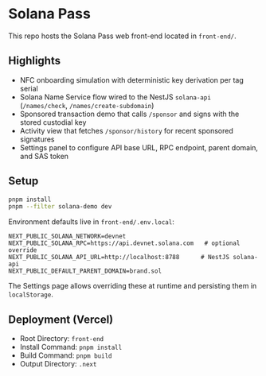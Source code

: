# Solana Pass

This repo hosts the Solana Pass web front-end located in `front-end/`.

## Highlights

- NFC onboarding simulation with deterministic key derivation per tag serial
- Solana Name Service flow wired to the NestJS `solana-api` (`/names/check`, `/names/create-subdomain`)
- Sponsored transaction demo that calls `/sponsor` and signs with the stored custodial key
- Activity view that fetches `/sponsor/history` for recent sponsored signatures
- Settings panel to configure API base URL, RPC endpoint, parent domain, and SAS token

## Setup

```bash
pnpm install
pnpm --filter solana-demo dev
```

Environment defaults live in `front-end/.env.local`:

```
NEXT_PUBLIC_SOLANA_NETWORK=devnet
NEXT_PUBLIC_SOLANA_RPC=https://api.devnet.solana.com   # optional override
NEXT_PUBLIC_SOLANA_API_URL=http://localhost:8788      # NestJS solana-api
NEXT_PUBLIC_DEFAULT_PARENT_DOMAIN=brand.sol
```

The Settings page allows overriding these at runtime and persisting them in `localStorage`.

## Deployment (Vercel)

- Root Directory: `front-end`
- Install Command: `pnpm install`
- Build Command: `pnpm build`
- Output Directory: `.next`

